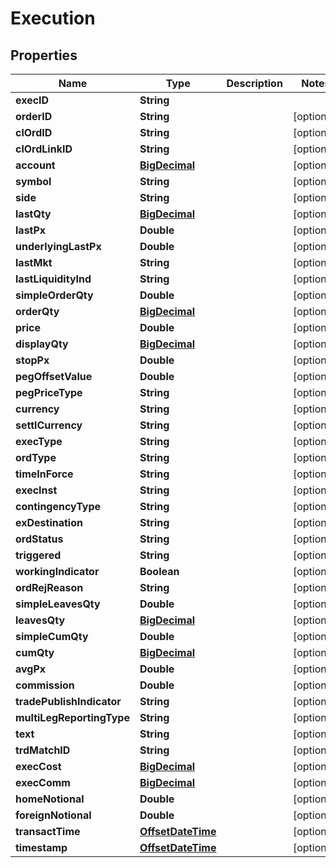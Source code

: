 
# Execution

## Properties
Name | Type | Description | Notes
------------ | ------------- | ------------- | -------------
**execID** | **String** |  | 
**orderID** | **String** |  |  [optional]
**clOrdID** | **String** |  |  [optional]
**clOrdLinkID** | **String** |  |  [optional]
**account** | [**BigDecimal**](BigDecimal.md) |  |  [optional]
**symbol** | **String** |  |  [optional]
**side** | **String** |  |  [optional]
**lastQty** | [**BigDecimal**](BigDecimal.md) |  |  [optional]
**lastPx** | **Double** |  |  [optional]
**underlyingLastPx** | **Double** |  |  [optional]
**lastMkt** | **String** |  |  [optional]
**lastLiquidityInd** | **String** |  |  [optional]
**simpleOrderQty** | **Double** |  |  [optional]
**orderQty** | [**BigDecimal**](BigDecimal.md) |  |  [optional]
**price** | **Double** |  |  [optional]
**displayQty** | [**BigDecimal**](BigDecimal.md) |  |  [optional]
**stopPx** | **Double** |  |  [optional]
**pegOffsetValue** | **Double** |  |  [optional]
**pegPriceType** | **String** |  |  [optional]
**currency** | **String** |  |  [optional]
**settlCurrency** | **String** |  |  [optional]
**execType** | **String** |  |  [optional]
**ordType** | **String** |  |  [optional]
**timeInForce** | **String** |  |  [optional]
**execInst** | **String** |  |  [optional]
**contingencyType** | **String** |  |  [optional]
**exDestination** | **String** |  |  [optional]
**ordStatus** | **String** |  |  [optional]
**triggered** | **String** |  |  [optional]
**workingIndicator** | **Boolean** |  |  [optional]
**ordRejReason** | **String** |  |  [optional]
**simpleLeavesQty** | **Double** |  |  [optional]
**leavesQty** | [**BigDecimal**](BigDecimal.md) |  |  [optional]
**simpleCumQty** | **Double** |  |  [optional]
**cumQty** | [**BigDecimal**](BigDecimal.md) |  |  [optional]
**avgPx** | **Double** |  |  [optional]
**commission** | **Double** |  |  [optional]
**tradePublishIndicator** | **String** |  |  [optional]
**multiLegReportingType** | **String** |  |  [optional]
**text** | **String** |  |  [optional]
**trdMatchID** | **String** |  |  [optional]
**execCost** | [**BigDecimal**](BigDecimal.md) |  |  [optional]
**execComm** | [**BigDecimal**](BigDecimal.md) |  |  [optional]
**homeNotional** | **Double** |  |  [optional]
**foreignNotional** | **Double** |  |  [optional]
**transactTime** | [**OffsetDateTime**](OffsetDateTime.md) |  |  [optional]
**timestamp** | [**OffsetDateTime**](OffsetDateTime.md) |  |  [optional]



